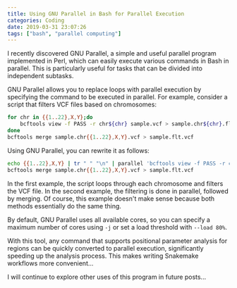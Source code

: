 ```yaml
---
title: Using GNU Parallel in Bash for Parallel Execution
categories: Coding
date: 2019-03-31 23:07:26
tags: ["bash", "parallel computing"]
---
```


I recently discovered GNU Parallel, a simple and useful parallel program implemented in Perl, which can easily execute various commands in Bash in parallel. This is particularly useful for tasks that can be divided into independent subtasks.

<!-- Abstract part -->
<!-- more -->

GNU Parallel allows you to replace loops with parallel execution by specifying the command to be executed in parallel. For example, consider a script that filters VCF files based on chromosomes:

```bash
for chr in {{1..22},X,Y};do
    bcftools view -f PASS -r chr${chr} sample.vcf > sample.chr${chr}.flt.vcf
done
bcftools merge sample.chr{{1..22},X,Y}.vcf > sample.flt.vcf
```

Using GNU Parallel, you can rewrite it as follows:

```bash
echo {{1..22},X,Y} | tr " " "\n" | parallel 'bcftools view -f PASS -r chr{} sample.vcf > sample.chr{}.flt.vcf'
bcftools merge sample.chr{{1..22},X,Y}.vcf > sample.flt.vcf
```

In the first example, the script loops through each chromosome and filters the VCF file. In the second example, the filtering is done in parallel, followed by merging. Of course, this example doesn't make sense because both methods essentially do the same thing.

By default, GNU Parallel uses all available cores, so you can specify a maximum number of cores using `-j` or set a load threshold with `--load 80%`.

With this tool, any command that supports positional parameter analysis for regions can be quickly converted to parallel execution, significantly speeding up the analysis process. This makes writing Snakemake workflows more convenient...

I will continue to explore other uses of this program in future posts...
